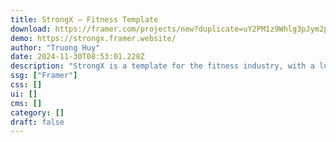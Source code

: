 ```yaml
---
title: StrongX — Fitness Template
download: https://framer.com/projects/new?duplicate=uY2PM1z9Whlg3pJym2p4&via=huy87&duplicateType=siteTemplate
demo: https://strongx.framer.website/
author: "Truong Huy"
date: 2024-11-30T08:53:01.228Z
description: "StrongX is a template for the fitness industry, with a luxurious dark mode interface. The template will help you design a website conveniently, quickly, and attract customers for you."
ssg: ["Framer"]
css: []
ui: []
cms: []
category: []
draft: false
---
```

